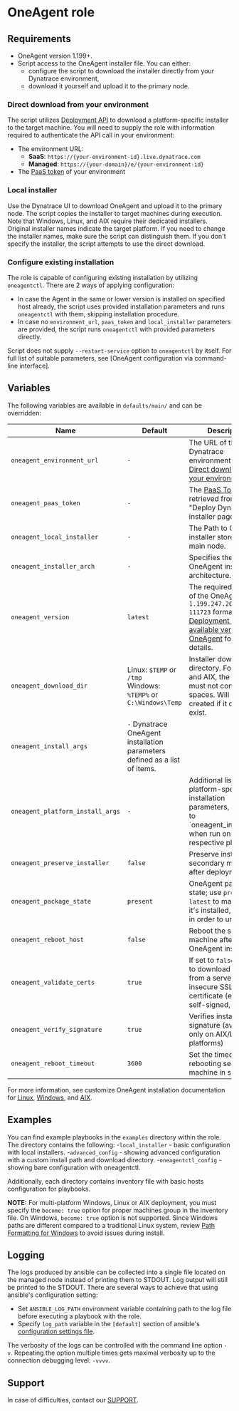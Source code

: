 # OneAgent role

## Requirements

* OneAgent version 1.199+.
* Script access to the OneAgent installer file. You can either:
  * configure the script to download the installer directly from your Dynatrace environment,
  * download it yourself and upload it to the primary node.

### Direct download from your environment

The script utilizes [Deployment API] to download a platform-specific installer to the target machine.
You will need to supply the role with information required to authenticate the API call in your environment:

* The environment URL:
  * **SaaS**: `https://{your-environment-id}.live.dynatrace.com`
  * **Managed**: `https://{your-domain}/e/{your-environment-id}`
* The [PaaS token] of your environment

### Local installer

Use the Dynatrace UI to download OneAgent and upload it to the primary node. The script copies the installer to target machines during execution.
Note that Windows, Linux, and AIX require their dedicated installers. Original installer names indicate the target platform. If you need to change the installer names, make sure the script can distinguish them.
If you don't specify the installer, the script attempts to use the direct download.

### Configure existing installation

The role is capable of configuring existing installation by utilizing `oneagentctl`.
There are 2 ways of applying configuration:
- In case the Agent in the same or lower version is installed on specified host already, the script
uses provided installation parameters and runs `oneagentctl` with them, skipping installation procedure.
- In case no `environment_url`, `paas_token` and `local_installer` parameters are provided, 
the script runs `oneagentctl` with provided parameters directly.

Script does not supply `--restart-service` option to `oneagentctl` by itself.
For full list of suitable parameters, see [OneAgent configuration via command-line interface].

## Variables

The following variables are available in `defaults/main/` and can be overridden:

| Name | Default | Description
|-|-|-
| `oneagent_environment_url` | `-` | The URL of the target Dynatrace environment (see [Direct download from your environment](#direct-download-from-your-environment)).
| `oneagent_paas_token` | `-` | The [PaaS Token] retrieved from the "Deploy Dynatrace" installer page.
| `oneagent_local_installer` | `-` | The Path to OneAgent installer stored on the main node.
| `oneagent_installer_arch` | `-` | Specifies the OneAgent installer architecture.
| `oneagent_version` | `latest` | The required version of the OneAgent in the `1.199.247.20200714-111723` format. See [Deployment API - GET available versions of OneAgent] for more details.
| `oneagent_download_dir` | Linux: `$TEMP` or `/tmp`</br>Windows: `%TEMP%` or `C:\Windows\Temp` | Installer download directory. For Linux and AIX, the directory must not contain spaces. Will be created if it does not exist.
| `oneagent_install_args` | `-`  Dynatrace OneAgent installation parameters defined as a list of items.
| `oneagent_platform_install_args` | `-` | Additional list of platform-specific installation parameters, appended to `oneagent_install_args' when run on a respective platform.
| `oneagent_preserve_installer` | `false` | Preserve installers on secondary machines after deployment.
| `oneagent_package_state` | `present` | OneAgent package state; use `present` or `latest` to make sure it's installed, or `absent` in order to uninstall.
| `oneagent_reboot_host` | `false` | Reboot the secondary machine after OneAgent installation
| `oneagent_validate_certs` | `true` | If set to `false`, allows to download OneAgent from a server with insecure SSL certificate (expired, self-signed, etc).
| `oneagent_verify_signature` | `true` | Verifies installer's signature (available only on AIX/Linux platforms)
| `oneagent_reboot_timeout` | `3600` | Set the timeout for rebooting secondary machine in seconds

For more information, see customize OneAgent installation documentation for [Linux], [Windows], and [AIX].

## Examples

You can find example playbooks in the `examples` directory within the role. The directory contains the following:
 -`local_installer` - basic configuration with local installers.
 -`advanced_config` - showing advanced configuration with a custom install path and download directory.
 -`oneagentctl_config` - showing bare configuration with oneagentctl.

Additionally, each directory contains inventory file with basic hosts configuration for playbooks.

__NOTE:__ For multi-platform Windows, Linux or AIX deployment, you must specify the `become: true` option for proper machines group in the inventory file.
On Windows, `become: true` option is not supported.
Since Windows paths are different compared to a traditional Linux system, review [Path Formatting for Windows] to avoid issues during install.

## Logging

The logs produced by ansible can be collected into a single file located on the managed node instead of printing them to STDOUT.
Log output will still be printed to the STDOUT.
There are several ways to achieve that using ansible's configuration setting:

- Set `ANSIBLE_LOG_PATH` environment variable containing path to the log file before executing a playbook with the role.
- Specify `log_path` variable in the `[default]` section of ansible's [configuration settings file].

The verbosity of the logs can be controlled with the command line option `-v`.
Repeating the option multiple times gets maximal verbosity up to the connection debugging level: `-vvvv`.

## Support

In case of difficulties, contact our [SUPPORT].

[SUPPORT]: https://www.dynatrace.com/support/contact-support/
[PaaS token]: https://www.dynatrace.com/support/help/shortlink/token#paas-token-
[Deployment API]: https://www.dynatrace.com/support/help/shortlink/api-deployment
[Deployment API - GET available versions of OneAgent]: https://www.dynatrace.com/support/help/shortlink/api-deployment-get-versions
[Path Formatting for Windows]: https://docs.ansible.com/ansible/latest/user_guide/windows_usage.html#path-formatting-for-windows
[Windows]: https://www.dynatrace.com/support/help/shortlink/windows-custom-installation
[Linux]: https://www.dynatrace.com/support/help/shortlink/linux-custom-installation
[AIX]: https://www.dynatrace.com/support/help/shortlink/aix-custom-installation
[configuration settings file]: https://docs.ansible.com/ansible/latest/reference_appendices/general_precedence.html#configuration-settings

